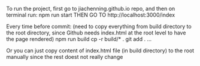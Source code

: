 To run the project, first go to jiachenning.github.io repo, and then on terminal run:
npm run start
THEN GO TO 
http://localhost:3000/index


Every time before commit: 
(need to copy everything from build directory to the root directory, since Github needs index.html at the root level to have the page rendered)
npm run build
cp -r build/* .
git add .
...

Or you can just copy content of index.html file (in build directory) to the root manually since the rest doest not really change 